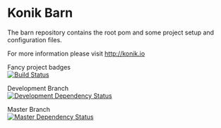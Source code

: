 # Konik Barn

The barn repository contains the root pom and some project setup and configuration files.


For more information please visit http://konik.io


Fancy project badges  
[![Build Status](http://ci.konik.io/job/barn/badge/icon)](http://ci.konik.io/job/barn/)

Development Branch  
[![Development Dependency Status](https://www.versioneye.com/user/projects/54175fbb69b273e2f4000113/badge.svg?style=flat)](https://www.versioneye.com/user/projects/54175fbb69b273e2f4000113)

Master Branch  
[![Master Dependency Status](https://www.versioneye.com/user/projects/53ba56d4609ff0685600005b/badge.svg?style=flat)](https://www.versioneye.com/user/projects/53ba56d4609ff0685600005b)